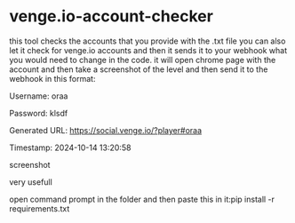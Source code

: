 # venge.io-account-checker
this tool checks the accounts that you provide with the .txt file
you can also let it check for venge.io accounts and then it sends it to your webhook what you would need to change in the code.
it will open chrome page with the account and then take a screenshot of the level and then send it to the webhook in this format:

Username: oraa

Password: klsdf

Generated URL: https://social.venge.io/?player#oraa

Timestamp: 2024-10-14 13:20:58

screenshot

very usefull

 open command prompt in the folder and then paste this in it:pip install -r requirements.txt
